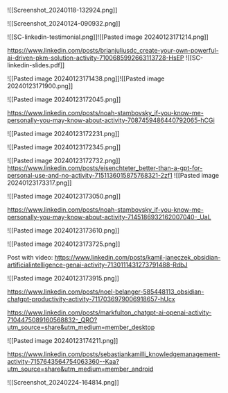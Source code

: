 

![[Screenshot_20240118-132924.png]]



![[Screenshot_20240124-090932.png]]

![[SC-linkedin-testimonial.png]]![[Pasted image 20240123171214.png]]


https://www.linkedin.com/posts/brianjuliusdc_create-your-own-powerful-ai-driven-pkm-solution-activity-7100685992663113728-HsEP
![[SC-linkedin-slides.pdf]]

![[Pasted image 20240123171438.png]]![[Pasted image 20240123171900.png]]

![[Pasted image 20240123172045.png]]

https://www.linkedin.com/posts/noah-stambovsky_if-you-know-me-personally-you-may-know-about-activity-7087459486440792065-hCGi

![[Pasted image 20240123172231.png]]

![[Pasted image 20240123172345.png]]

![[Pasted image 20240123172732.png]]
https://www.linkedin.com/posts/eisenchteter_better-than-a-gpt-for-personal-use-and-no-activity-7151136015875768321-2zf1
![[Pasted image 20240123173317.png]]





![[Pasted image 20240123173050.png]]

https://www.linkedin.com/posts/noah-stambovsky_if-you-know-me-personally-you-may-know-about-activity-7145186932162007040-_UaL


![[Pasted image 20240123173610.png]]

![[Pasted image 20240123173725.png]]

Post with video: https://www.linkedin.com/posts/kamil-janeczek_obsidian-artificialintelligence-genai-activity-7130111431273791488-RdbJ

![[Pasted image 20240123173915.png]]

https://www.linkedin.com/posts/noel-belanger-585448113_obsidian-chatgpt-productivity-activity-7117036979006918657-hUcx


https://www.linkedin.com/posts/markfulton_chatgpt-ai-openai-activity-7104475089160568832-_QRO?utm_source=share&utm_medium=member_desktop



![[Pasted image 20240123174211.png]]



https://www.linkedin.com/posts/sebastiankamilli_knowledgemanagement-activity-7157643564754063360--Kaa?utm_source=share&utm_medium=member_android


![[Screenshot_20240224-164814.png]]